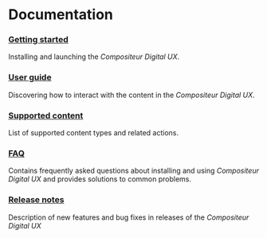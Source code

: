 # Documentation

### [Getting started](gettingstarted.md)
Installing and launching the *Compositeur Digital UX*.

### [User guide](user_guide.md)
Discovering how to interact with the content in the *Compositeur Digital UX*.  

### [Supported content](supported_content.md)
List of supported content types and related actions.

### [FAQ](FAQ.md)
Contains frequently asked questions about installing and using *Compositeur Digital UX* and provides solutions to common problems.

### [Release notes](release_notes.md)
Description of new features and bug fixes in releases of the *Compositeur Digital UX*  

